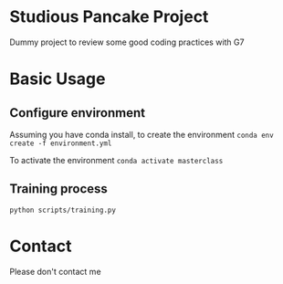 # Studious Pancake Project

Dummy project to review some good coding practices with G7

# Basic Usage

## Configure environment

Assuming you have conda install, to create the environment
`conda env create -f environment.yml`

To activate the environment
`conda activate masterclass`


## Training process

```
python scripts/training.py
```

# Contact

Please don't contact me